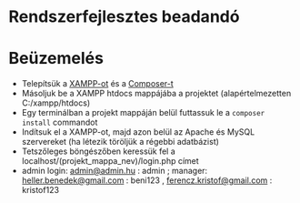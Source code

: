 # Rendszerfejlesztes beadandó

# Beüzemelés
- Telepítsük a [XAMPP-ot](https://www.apachefriends.org/download.html) és a [Composer-t](https://getcomposer.org/download/)
- Másoljuk be a XAMPP htdocs mappájába a projektet (alapértelmezetten C:/xampp/htdocs)
- Egy terminálban a projekt mappáján belül futtassuk le a `composer install` commandot
- Indítsuk el a XAMPP-ot, majd azon belül az Apache és MySQL szervereket (ha létezik töröljük a régebbi adatbázist)
- Tetszőleges böngészőben keressük fel a localhost/(projekt_mappa_nev)/login.php címet
- admin login: admin@admin.hu : admin ; manager: heller.benedek@gmail.com : beni123 , ferencz.kristof@gmail.com : kristof123
